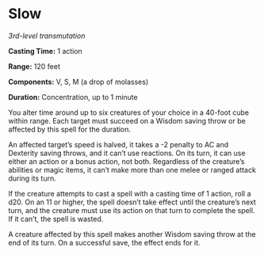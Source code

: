 <title>Slow</title>

# Slow

_3rd-level transmutation_

**Casting Time:** 1 action

**Range:** 120 feet

**Components:** V, S, M (a drop of molasses)

**Duration:** Concentration, up to 1 minute

You alter time around up to six creatures of
your choice in a 40-foot cube within range.
Each target must succeed on a Wisdom saving
throw or be affected by this spell for the
duration.

An affected target’s speed is halved, it
takes a -2 penalty to AC and Dexterity saving
throws, and it can’t use reactions. On its
turn, it can use either an action or a bonus
action, not both. Regardless of the
creature’s abilities or magic items, it can’t
make more than one melee or ranged attack
during its turn.

If the creature attempts to cast a spell with
a casting time of 1 action, roll a d20. On an
11 or higher, the spell doesn’t take effect
until the creature’s next turn, and the
creature must use its action on that turn to
complete the spell. If it can’t, the spell is
wasted.

A creature affected by this spell makes
another Wisdom saving throw at the end of its
turn. On a successful save, the effect ends
for it.



